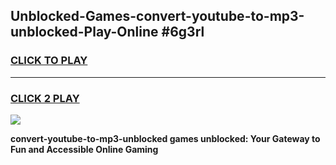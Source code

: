 
## Unblocked-Games-convert-youtube-to-mp3-unblocked-Play-Online #6g3rl
<h3>
<a href="https://news.freeplayer.one?title=convert-youtube-to-mp3-unblocked&ref=3">CLICK TO PLAY</a></h3>
<hr>

<h3>
<a href="https://news.freeplayer.one?title=convert-youtube-to-mp3-unblocked&ref=3">CLICK 2 PLAY</a>
  
</h3>

<a href="https://news.freeplayer.one?title=convert-youtube-to-mp3-unblocked&ref=3"><img src="https://clearcache.store/games.png"></a>


**convert-youtube-to-mp3-unblocked games unblocked: Your Gateway to Fun and Accessible Online Gaming**
